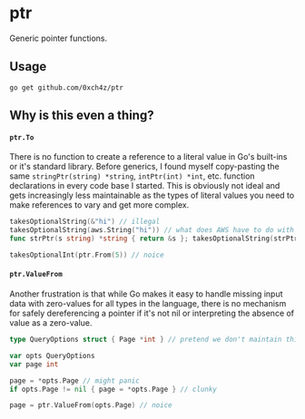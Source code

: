 # ptr

Generic pointer functions.

## Usage

```
go get github.com/0xch4z/ptr
```

## Why is this even a thing?

#### `ptr.To`

There is no function to create a reference to a literal value in Go's built-ins
or it's standard library. Before generics, I found myself copy-pasting the same
`stringPtr(string) *string`, `intPtr(int) *int`, etc. function declarations in
every code base I started. This is obviously not ideal and gets increasingly less
maintainable as the types of literal values you need to make references to vary
and get more complex.

```go
takesOptionalString(&"hi") // illegal
takesOptionalString(aws.String("hi")) // what does AWS have to do with this???
func strPtr(s string) *string { return &s }; takesOptionalString(strPtr("hi")) // unmaintainable

takesOptionalInt(ptr.From(5)) // noice
```

#### `ptr.ValueFrom`

Another frustration is that while Go makes it easy to handle missing input data
with zero-values for all types in the language, there is no mechanism for safely
dereferencing a pointer if it's not nil or interpreting the absence of value as
a zero-value.

```go
type QueryOptions struct { Page *int } // pretend we don't maintain this struct

var opts QueryOptions
var page int

page = *opts.Page // might panic
if opts.Page != nil { page = *opts.Page } // clunky

page = ptr.ValueFrom(opts.Page) // noice
```
